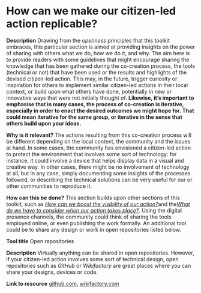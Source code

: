 # How can we make our citizen-led action replicable?

**Description** Drawing from the _openness_ principles that this toolkit embraces, this particular section is aimed at providing insights on the power of sharing with others what we do, how we do it, and why. The aim here is to provide readers with some guidelines that might encourage sharing the knowledge that has been gathered during the co-creation process, the tools (technical or not) that have been used or the results and highlights of the devised citizen-led action. This may, in the future, trigger curiosity or inspiration for others to implement similar citizen-led actions in their local context, or build upon what others have done, potentially in new or innovative ways that were not initially thought of. **Likewise, it’s important to emphasise that in many cases, the process of co-creation is iterative, especially in order to enact the desired outcomes we might hope for. That could mean iterative for the same group, or iterative in the sense that others build upon your ideas.**

**Why is it relevant?** The actions resulting from this co-creation process will be different depending on the local context, the community and the issues at hand. In some cases, the community has envisioned a citizen-led action to protect the environment that involves some sort of technology: for instance, it could involve a device that helps display data in a visual and creative way. In other cases, there might be no involvement of technology at all, but in any case, simply documenting some insights of the processes followed, or describing the technical solutions can be very useful for our or other communities to reproduce it.

**How can this be done?** This section builds upon other sections of this toolkit, such as [_How can we boost the visibility of our action?_](broken-reference)and the[_What do we have to consider when our action takes place?_](broken-reference). Using the digital presence channels, the community could think of sharing the tools employed online, or even publishing the work formally. An additional tool could be to share any design or work in open repositories listed below.

**Tool title** Open repositories

**Description** Virtually anything can be shared in open repositories. However, if your citizen-led action involves some sort of technical design, open repositories such as _GitHub_ or _Wikifactory_ are great places where you can share your designs, devices or code.

**Link to resource** [github.com](https://github.com), [wikifactory.com](https://wikifactory.com)
